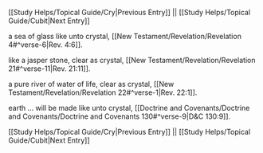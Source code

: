 [[Study Helps/Topical Guide/Cry|Previous Entry]]  ||  [[Study Helps/Topical Guide/Cubit|Next Entry]]

 a sea of glass like unto crystal, [[New Testament/Revelation/Revelation 4#^verse-6|Rev. 4:6]].

 like a jasper stone, clear as crystal, [[New Testament/Revelation/Revelation 21#^verse-11|Rev. 21:11]].

 a pure river of water of life, clear as crystal, [[New Testament/Revelation/Revelation 22#^verse-1|Rev. 22:1]].

 earth ... will be made like unto crystal, [[Doctrine and Covenants/Doctrine and Covenants/Doctrine and Covenants 130#^verse-9|D&C 130:9]].

[[Study Helps/Topical Guide/Cry|Previous Entry]]  ||  [[Study Helps/Topical Guide/Cubit|Next Entry]]